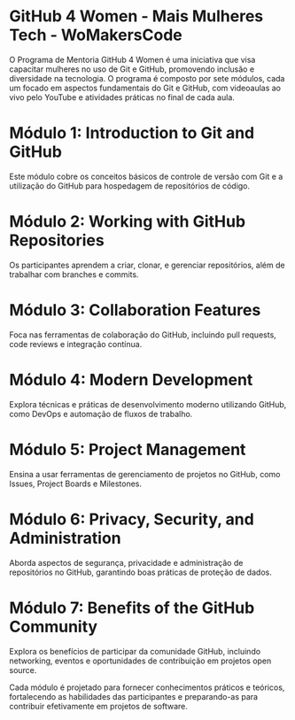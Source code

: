 # GitHub 4 Women - Mais Mulheres Tech - WoMakersCode


O Programa de Mentoria GitHub 4 Women é uma iniciativa que visa capacitar mulheres no uso de Git e GitHub, promovendo inclusão e diversidade na tecnologia. O programa é composto por sete módulos, cada um focado em aspectos fundamentais do Git e GitHub, com videoaulas ao vivo pelo YouTube e atividades práticas no final de cada aula.

# Módulo 1: Introduction to Git and GitHub
Este módulo cobre os conceitos básicos de controle de versão com Git e a utilização do GitHub para hospedagem de repositórios de código.

# Módulo 2: Working with GitHub Repositories
Os participantes aprendem a criar, clonar, e gerenciar repositórios, além de trabalhar com branches e commits.

# Módulo 3: Collaboration Features
Foca nas ferramentas de colaboração do GitHub, incluindo pull requests, code reviews e integração contínua.

# Módulo 4: Modern Development
Explora técnicas e práticas de desenvolvimento moderno utilizando GitHub, como DevOps e automação de fluxos de trabalho.

# Módulo 5: Project Management
Ensina a usar ferramentas de gerenciamento de projetos no GitHub, como Issues, Project Boards e Milestones.

# Módulo 6: Privacy, Security, and Administration
Aborda aspectos de segurança, privacidade e administração de repositórios no GitHub, garantindo boas práticas de proteção de dados.

# Módulo 7: Benefits of the GitHub Community
Explora os benefícios de participar da comunidade GitHub, incluindo networking, eventos e oportunidades de contribuição em projetos open source.

Cada módulo é projetado para fornecer conhecimentos práticos e teóricos, fortalecendo as habilidades das participantes e preparando-as para contribuir efetivamente em projetos de software.
